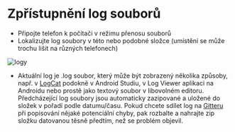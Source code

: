 # Zpřístupnění log souborů

* Připojte telefon k počítači v režimu přenosu souborů
* Lokalizujte log soubory v této nebo podobné složce (umístění se může trochu lišit na různých telefonech)

![logy](../images/aapslog.png)

* Aktuální log je .log soubor, který může být zobrazený několika způsoby, např. v [LogCat](https://developer.android.com/studio/debug/am-logcat.html) podokně v Android Studiu, v Log Viewer aplikaci na Androidu nebo prostě jako textový soubor v libovolném editoru. Předcházející log soubory jsou automaticky zazipované a uložené do složek v pořadí podle datumu/času. Pokud chcete sdílet log na [Gitteru](https://gitter.im/MilosKozak/AndroidAPS) při popisování nějaké potenciální chyby, pak rozbalte a nahrajte zip složku datovanou těsně předtím, než se problém objevil.